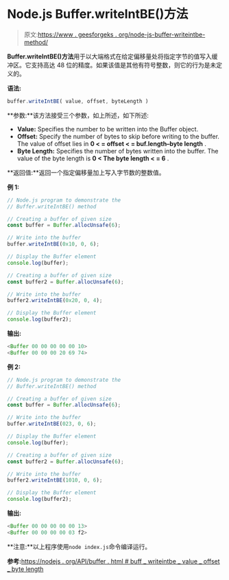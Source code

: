 # Node.js Buffer.writeIntBE()方法

> 原文:[https://www . geesforgeks . org/node-js-buffer-writeintbe-method/](https://www.geeksforgeeks.org/node-js-buffer-writeintbe-method/)

**Buffer.writeIntBE()方法**用于以大端格式在给定偏移量处将指定字节的值写入缓冲区。它支持高达 48 位的精度。如果该值是其他有符号整数，则它的行为是未定义的。

**语法:**

```js
buffer.writeIntBE( value, offset, byteLength )
```

**参数:**该方法接受三个参数，如上所述，如下所述:

*   **Value:** Specifies the number to be written into the Buffer object.
*   **Offset:** Specify the number of bytes to skip before writing to the buffer. The value of offset lies in **0 < = offset < = buf.length–byte length** .
*   **Byte Length:** Specifies the number of bytes written into the buffer. The value of the byte length is **0 < The byte length < = 6** .

**返回值:**返回一个指定偏移量加上写入字节数的整数值。

**例 1:**

```js
// Node.js program to demonstrate the  
// Buffer.writeIntBE() method 

// Creating a buffer of given size 
const buffer = Buffer.allocUnsafe(6);

// Write into the buffer
buffer.writeIntBE(0x10, 0, 6);

// Display the Buffer element
console.log(buffer);

// Creating a buffer of given size 
const buffer2 = Buffer.allocUnsafe(6);

// Write into the buffer
buffer2.writeIntBE(0x20, 0, 4);

// Display the Buffer element
console.log(buffer2);
```

**输出:**

```js
<Buffer 00 00 00 00 00 10>
<Buffer 00 00 00 20 69 74>

```

**例 2:**

```js
// Node.js program to demonstrate the  
// Buffer.writeIntBE() method 

// Creating a buffer of given size 
const buffer = Buffer.allocUnsafe(6);

// Write into the buffer
buffer.writeIntBE(023, 0, 6);

// Display the Buffer element
console.log(buffer);

// Creating a buffer of given size 
const buffer2 = Buffer.allocUnsafe(6);

// Write into the buffer
buffer2.writeIntBE(1010, 0, 6);

// Display the Buffer element
console.log(buffer2);
```

**输出:**

```js
<Buffer 00 00 00 00 00 13>
<Buffer 00 00 00 00 03 f2>

```

**注意:**以上程序使用`node index.js`命令编译运行。

**参考:**[https://nodejs . org/API/buffer . html # buff _ writeintbe _ value _ offset _ byte length](https://nodejs.org/api/buffer.html#buffer_buf_writeintbe_value_offset_bytelength)